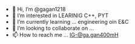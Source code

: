 - 👋 Hi, I’m @gagan1218
- 👀 I’m interested in LEARINIG C++, PYT
- 🌱 I’m currently learning ... engineering oin E&C
- 💞️ I’m looking to collaborate on ...
- 📫 How to reach me ... IG-@ga.gan400mH

<!---
gagan1218/gagan1218 is a ✨ special ✨ repository because its `README.md` (this file) appears on your GitHub profile.
You can click the Preview link to take a look at your changes.
--->
